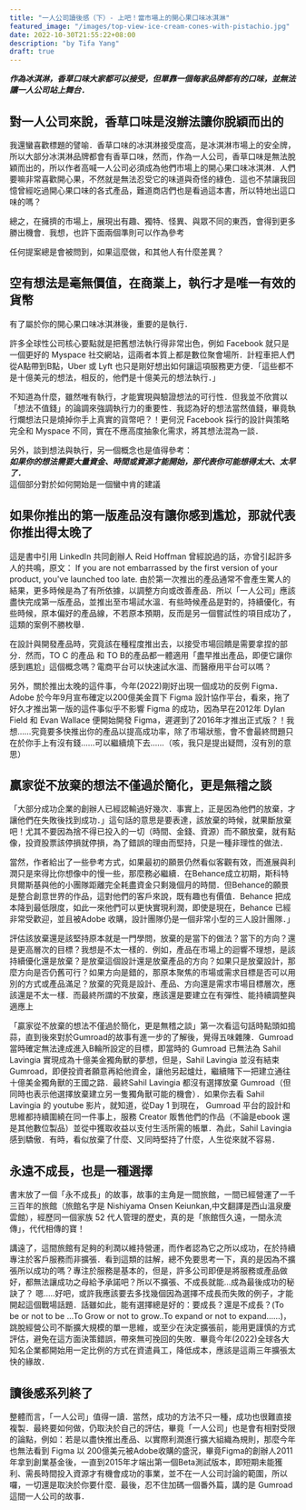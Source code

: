 ```yaml
---
title: "一人公司讀後感（下）- 上吧！當市場上的開心果口味冰淇淋"
featured_image: "/images/top-view-ice-cream-cones-with-pistachio.jpg"
date: 2022-10-30T21:55:22+08:00
description: "by Tifa Yang"
draft: true
---
```

***作為冰淇淋，香草口味大家都可以接受，但單靠一個每家品牌都有的口味，並無法讓一人公司站上舞台．***<!--more--> 


## 對一人公司來說，香草口味是沒辦法讓你脫穎而出的

我還蠻喜歡標題的譬喻．香草口味的冰淇淋接受度高，是冰淇淋市場上的安全牌，所以大部分冰淇淋品牌都會有香草口味，然而，作為一人公司，香草口味是無法脫穎而出的，所以作者高喊一人公司必須成為他們市場上的開心果口味冰淇淋．人們要嘛非常喜歡開心果，不然就是無法忍受它的味道與奇怪的綠色．這也不禁讓我回憶曾經吃過開心果口味的各式產品，難道商店們也是看過這本書，所以特地出這口味的嗎？  

總之，在擁擠的市場上，展現出有趣、獨特、怪異、與眾不同的東西，會得到更多勝出機會．我想，也許下面兩個準則可以作為參考


任何提案總是會被問到，如果這麼做，和其他人有什麼差異？

## 空有想法是毫無價值，在商業上，執行才是唯一有效的貨幣

有了屬於你的開心果口味冰淇淋後，重要的是執行．  

許多全球性公司核心要點就是把舊想法執行得非常出色，例如 Facebook 就只是一個更好的 Myspace 社交網站，這兩者本質上都是數位聚會場所．計程車把人們從A點帶到B點，Uber 或 Lyft 也只是剛好想出如何讓這項服務更方便．「這些都不是十億美元的想法，相反的，他們是十億美元的想法執行．」

不知道為什麼，雖然唯有執行，才能實現與驗證想法的可行性．但我並不欣賞以「想法不值錢」的論調來強調執行力的重要性．我認為好的想法當然值錢，畢竟執行爛想法只是燒掉你手上真實的貨幣吧？！更何況 Facebook 採行的設計與策略完全和 Myspace 不同，實在不應高度抽象化需求，將其想法混為一談．

另外，談到想法與執行，另一個概念也是值得參考：  
***如果你的想法需要大量資金、時間或資源才能開始，那代表你可能想得太大、太早了．***  
這個部分對於如何開始是一個蠻中肯的建議  

## 如果你推出的第一版產品沒有讓你感到尷尬，那就代表你推出得太晚了

這是書中引用 LinkedIn 共同創辦人 Reid Hoffman 曾經說過的話，亦曾引起許多人的共鳴，原文： If you are not embarrassed by the first version of your product, you've launched too late. 由於第一次推出的產品通常不會產生驚人的結果，更多時候是為了有所依據，以調整方向或改善產品．所以「一人公司」應該盡快完成第一版產品，並推出至市場試水溫．有些時候產品是對的，持續優化，有些時候，原本偏好的產品線，不若原本預期，反而是另一個嘗試性的項目成功了，這類的案例不勝枚舉．

在設計與開發產品時，究竟該在種程度推出去，以接受市場回饋是需要拿捏的部分．然而，TO C 的產品 和 TO B的產品都一體適用「盡早推出產品，即便它讓你感到尷尬」這個概念嗎？電商平台可以快速試水溫、而醫療用平台可以嗎？

另外，關於推出太晚的這件事，今年(2022)剛好出現一個成功的反例 Figma． Adobe 於今年9月宣布確定以200億美金買下 Figma 設計協作平台，看來，拖了好久才推出第一版的這件事似乎不影響 Figma 的成功，因為早在2012年 Dylan Field 和 Evan Wallace 便開始開發 Figma，遲遲到了2016年才推出正式版？！我想……究竟要多快推出你的產品以提高成功率，除了市場狀態，會不會最終問題只在於你手上有沒有錢……可以繼續燒下去……（咳，我只是提出疑問，沒有別的意思）

## 贏家從不放棄的想法不僅過於簡化，更是無稽之談

「大部分成功企業的創辦人已經認輸過好幾次．事實上，正是因為他們的放棄，才讓他們在失敗後找到成功．」這句話的意思是要表達，該放棄的時候，就果斷放棄吧！尤其不要因為捨不得已投入的一切（時間、金錢、資源）而不願放棄，就有點像，投資股票該停損就停損，為了錯誤的理由而堅持，只是一種非理性的做法．

當然，作者給出了一些參考方式，如果最初的願景仍然看似客觀有效，而進展與利潤只是來得比你想像中的慢一些，那麼務必繼續．在Behance成立初期，斯科特貝爾斯基與他的小團隊距離完全耗盡資金只剩幾個月的時間．但Behance的願景是整合創意世界的作品，這對他們的客戶來說，既有趣也有價值．Behance 把成本降到最低限度，如此一來他們可以更快實現利潤，即使是現在，Behance 已經非常受歡迎，並且被Adobe 收購，設計團隊仍是一個非常小型的三人設計團隊．」

評估該放棄還是該堅持原本就是一門學問，放棄的是當下的做法？當下的方向？還是更高層次的目標？我想是不太一樣的．例如，產品在市場上的迴響不理想，是該持續優化還是放棄？是放棄這個設計還是放棄產品的方向？如果只是放棄設計，那麼方向是否仍舊可行？如果方向是錯的，那原本聚焦的市場或需求目標是否可以用別的方式或產品滿足？放棄的究竟是設計、產品、方向還是需求市場目標層次，應該還是不太一樣．而最終所謂的不放棄，應該還是要建立在有彈性、能持續調整與適應上

「贏家從不放棄的想法不僅過於簡化，更是無稽之談」第一次看這句話時點頭如搗蒜，直到後來對於Gumroad的故事有進一步的了解後，覺得五味雜陳．Gumroad 當時確定無法達成進入B輪所設定的目標，即當時的 Gumroad 已無法為 Sahil Lavingia 實現成為十億美金獨角獸的夢想，但是，Sahil Lavingia 並沒有結束 Gumroad，即便投資者願意再給他資金，讓他另起爐灶，繼續賭下一把建立通往十億美金獨角獸的王國之路．最終Sahil Lavingia 都沒有選擇放棄 Gumroad（但同時也表示他選擇放棄建立另一隻獨角獸可能的機會）．如果你去看 Sahil Lavingia 的 youtube 影片，就知道，從Day 1 到現在， Gumroad 平台的設計和思維都持續圍繞在同一件事上，服務 Creator 販售他們的作品（不論是ebook 還是其他數位製品）並從中獲取收益以支付生活所需的帳單．為此，Sahil Lavingia 感到驕傲．有時，看似放棄了什麼、又同時堅持了什麼，人生從來就不容易．

## 永遠不成長，也是一種選擇

書末放了一個「永不成長」的故事，故事的主角是一間旅館，一間已經營運了一千三百年的旅館（旅館名字是 Nishiyama Onsen Keiunkan,中文翻譯是西山溫泉慶雲館），經歷同一個家族 52 代人管理的歷史，真的是「旅館恆久遠，一間永流傳」，代代相傳的寶！

講遠了，這間旅館有足夠的利潤以維持營運，而作者認為它之所以成功，在於持續專注於客戶服務而非擴張．看到這類的註解，總不免要思考一下，真的是因為不擴張所以成功的嗎？專注於服務是基本的，但是，許多公司即便是將服務或產品做好，都無法讓成功之母給予承諾吧？所以不擴張、不成長就能…成為最後成功的秘訣了？
嗯…..好吧，或許我應該要去多找幾個因為選擇不成長而失敗的例子，才能開起這個戰場話題．話雖如此，能有選擇總是好的：要成長？還是不成長？(To be or not to be …To Grow or not to grow..To expand or not  to expand……)，跳脫經營公司不斷擴大規模的單一思維，或至少在決定擴張前，能用更謹慎的方式評估，避免在這方面決策錯誤，帶來無可挽回的失敗．畢竟今年(2022)全球各大知名企業都開始用一定比例的方式在資遣員工，降低成本，應該是這兩三年擴張太快的緣故．

## 讀後感系列終了

整體而言，「一人公司」值得一讀．當然，成功的方法不只一種，成功也很難直接複製．最終要如何做，仍取決於自己的評估，畢竟「一人公司」也是會有相對受限的論點，例如：若是以盡快推出產品、以實際利潤進行擴大組織為規則，那麼今年也無法看到 Figma 以 200億美元被Adobe收購的盛況，畢竟Figma的創辦人2011年拿到創業基金後，一直到2015年才端出第一個Beta測試版本，即短期未能獲利、需長時間投入資源才有機會成功的事業，並不在一人公司討論的範圍，所以囉，一切還是取決於你要什麼．最後，忍不住加碼一個番外篇，講的是 Gumroad 這間一人公司的故事．




